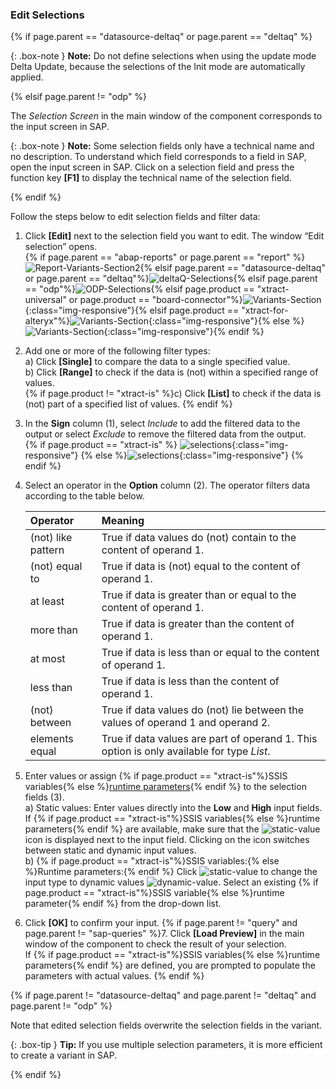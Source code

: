 
### Edit Selections

{% if page.parent == "datasource-deltaq" or page.parent == "deltaq" %}

{: .box-note }
**Note:** Do not define selections when using the update mode Delta Update, because the selections of the Init mode are automatically applied.

{% elsif  page.parent != "odp" %}

The *Selection Screen* in the main window of the component corresponds to the input screen in SAP.

{: .box-note }
**Note:** Some selection fields only have a technical name and no description. 
To understand which field corresponds to a field in SAP, open the input screen in SAP. 
Click on a selection field and press the function key **[F1]** to display the technical name of the selection field. 

{% endif %}

Follow the steps below to edit selection fields and filter data:

1. Click **[Edit]** next to the selection field you want to edit. The window “Edit selection” opens.<br>
{% if page.parent == "abap-reports" or page.parent == "report" %}![Report-Variants-Section2](/img/content/Report-Variants-Selection2.png){% elsif page.parent == "datasource-deltaq" or page.parent == "deltaq"%}![deltaQ-Selections](/img/content/DeltaQ-Edit.png){% elsif page.parent == "odp"%}![ODP-Selections](/img/content/odp/odp-fiter.png){% elsif page.product == "xtract-universal" or page.product == "board-connector"%}![Variants-Section](/img/content/query/query-variant2.png){:class="img-responsive"}{% elsif page.product == "xtract-for-alteryx"%}![Variants-Section](/img/content/xfa/query-variant2.png){:class="img-responsive"}{% else %}![Variants-Section](/img/content/xis/query-variant2.png){:class="img-responsive"}{% endif %}
2. Add one or more of the following filter types:<br>
a) Click **[Single]** to compare the data to a single specified value.<br>
b) Click **[Range]** to check if the data is (not) within a specified range of values.<br>{% if page.product != "xtract-is" %}c) Click **[List]** to check if the data is (not) part of a specified list of values. {% endif %}
3. In the **Sign** column (1), select *Include* to add the filtered data to the output or select *Exclude* to remove the filtered data from the output.<br>
{% if page.product == "xtract-is" %} ![selections](/img/content/selections-xis.png){:class="img-responsive"} {% else %}![selections](/img/content/selections.png){:class="img-responsive"} {% endif %}
4. Select an operator in the **Option** column (2). The operator filters data according to the table below.

   | Operator   |      Meaning      |  
   |:---------|:------------- |
   |(not) like pattern |  True if data values do (not) contain to the content of operand 1.|
   |(not) equal to |  True if data is (not) equal to the content of operand 1.|
   |at least |  True if data is greater than or equal to the content of operand 1.|
   |more than |  True if data is greater than the content of operand 1.|
   |at most | True if data is less than or equal to the content of operand 1.|
   |less than | True if data is less than the content of operand 1.|
   |(not) between | True if data values do (not) lie between the values of operand 1 and operand 2. |
   |elements equal | True if data values are part of operand 1. This option is only available for type *List*. |
5. Enter values or assign {% if page.product == "xtract-is"%}SSIS variables{% else %}[runtime parameters](./edit-runtime-parameters){% endif %} to the selection fields (3). <br>
a) Static values: Enter values directly into the **Low** and **High** input fields. 
If {% if page.product == "xtract-is"%}SSIS variables{% else %}runtime parameters{% endif %} are available, make sure that the ![static-value](/img/content/icons/runtime-parameters-static.png) icon is displayed next to the input field.
Clicking on the icon switches between static and dynamic input values.<br>
b) {% if page.product == "xtract-is"%}SSIS variables:{% else %}Runtime parameters:{% endif %} Click ![static-value](/img/content/icons/runtime-parameters-static.png) to change the input type to dynamic values ![dynamic-value](/img/content/icons/runtime-parameters-dynamic.png).
Select an existing {% if page.product == "xtract-is"%}SSIS variable{% else %}runtime parameter{% endif %} from the drop-down list.
6. Click **[OK]** to confirm your input.
{% if page.parent != "query" and page.parent != "sap-queries" %}7. Click **[Load Preview]** in the main window of the component to check the result of your selection. <br>
If {% if page.product == "xtract-is"%}SSIS variables{% else %}runtime parameters{% endif %} are defined, you are prompted to populate the parameters with actual values.
{% endif %}

{% if page.parent != "datasource-deltaq" and page.parent != "deltaq" and page.parent != "odp" %}

Note that edited selection fields overwrite the selection fields in the variant. 

{: .box-tip }
**Tip:** If you use multiple selection parameters, it is more efficient to create a variant in SAP.

{% endif %}